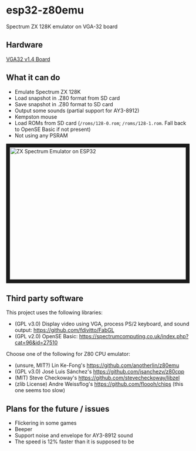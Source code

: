 # esp32-z80emu
Spectrum ZX 128K emulator on VGA-32 board

## Hardware
[VGA32 v1.4 Board](http://www.lilygo.cn/prod_view.aspx?TypeId=50033&Id=1083)

## What it can do
* Emulate Spectrum ZX 128K
* Load snapshot in .Z80 format from SD card
* Save snapshot in .Z80 format to SD card
* Output some sounds (partial support for AY3-8912)
* Kempston mouse
* Load ROMs from SD card (`/roms/128-0.rom`; `/roms/128-1.rom`. Fall back to OpenSE Basic if not present)
* Not using any PSRAM

<a href="http://www.youtube.com/watch?feature=player_embedded&v=OEjMUaaSh-4
" target="_blank"><img src="https://i.ytimg.com/vi/OEjMUaaSh-4/hqdefault.jpg" 
alt="ZX Spectrum Emulator on ESP32" width="480" height="360" border="10" /></a>

## Third party software
This project uses the following libraries:
* (GPL v3.0) Display video using VGA, process PS/2 keyboard, and sound output: https://github.com/fdivitto/FabGL
* (GPL v2.0) OpenSE Basic: https://spectrumcomputing.co.uk/index.php?cat=96&id=27510

Choose one of the following for Z80 CPU emulator:
* (unsure, MIT?) Lin Ke-Fong's https://github.com/anotherlin/z80emu
* (GPL v3.0) José Luis Sánchez's https://github.com/jsanchezv/z80cpp
* (MIT) Steve Checkoway's https://github.com/stevecheckoway/libzel  
* (zlib License) Andre Weissflog's https://github.com/floooh/chips (this one seems too slow)

## Plans for the future / issues
* Flickering in some games
* Beeper
* Support noise and envelope for AY3-8912 sound
* The speed is 12% faster than it is supposed to be

